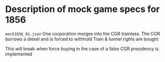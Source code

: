 # Description of mock game specs for 1856
`mock1856_01.json`
One corporation merges into the CGR trainless. The CGR borrows a diesel and is forced to withhold
Train & tunnel rights are bought

This will break when force buying in the case of a false CGR presidency is implemented